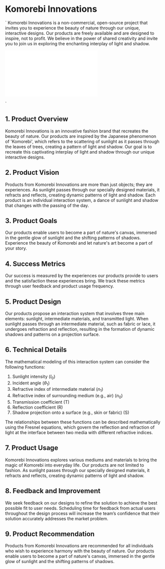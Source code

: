 # Komorebi Innovations

`
Komorebi Innovations is a non-commercial, open-source project that invites you to experience the beauty of nature through our unique, interactive designs. Our products are freely available and are designed to inspire, not to profit. We believe in the power of shared creativity and invite you to join us in exploring the enchanting interplay of light and shadow.

[![Policy](policy.md)](policy.md)

`
## 1. Product Overview

Komorebi Innovations is an innovative fashion brand that recreates the beauty of nature. Our products are inspired by the Japanese phenomenon of 'Komorebi', which refers to the scattering of sunlight as it passes through the leaves of trees, creating a pattern of light and shadow. Our goal is to recreate this captivating interplay of light and shadow through our unique interactive designs.

## 2. Product Vision

Products from Komorebi Innovations are more than just objects; they are experiences. As sunlight passes through our specially designed materials, it refracts and reflects, creating dynamic patterns of light and shadow. Each product is an individual interaction system, a dance of sunlight and shadow that changes with the passing of the day.

## 3. Product Goals

Our products enable users to become a part of nature's canvas, immersed in the gentle glow of sunlight and the shifting patterns of shadows. Experience the beauty of Komorebi and let nature's art become a part of your story.

## 4. Success Metrics

Our success is measured by the experiences our products provide to users and the satisfaction these experiences bring. We track these metrics through user feedback and product usage frequency.

## 5. Product Design

Our products propose an interaction system that involves three main elements: sunlight, intermediate materials, and transmitted light. When sunlight passes through an intermediate material, such as fabric or lace, it undergoes refraction and reflection, resulting in the formation of dynamic shadows and patterns on a projection surface.

## 6. Technical Details

The mathematical modeling of this interaction system can consider the following functions:

1. Sunlight intensity ($I_0$)
2. Incident angle ($\theta_1$)
3. Refractive index of intermediate material ($n_1$)
4. Refractive index of surrounding medium (e.g., air) ($n_0$)
5. Transmission coefficient (T)
6. Reflection coefficient (R)
7. Shadow projection onto a surface (e.g., skin or fabric) (S)

The relationships between these functions can be described mathematically using the Fresnel equations, which govern the reflection and refraction of light at the interface between two media with different refractive indices.

## 7. Product Usage

Komorebi Innovations explores various mediums and materials to bring the magic of Komorebi into everyday life. Our products are not limited to fashion. As sunlight passes through our specially designed materials, it refracts and reflects, creating dynamic patterns of light and shadow.

## 8. Feedback and Improvement

We seek feedback on our designs to refine the solution to achieve the best possible fit to user needs. Scheduling time for feedback from actual users throughout the design process will increase the team’s confidence that their solution accurately addresses the market problem.

## 9. Product Recommendation

Products from Komorebi Innovations are recommended for all individuals who wish to experience harmony with the beauty of nature. Our products enable users to become a part of nature's canvas, immersed in the gentle glow of sunlight and the shifting patterns of shadows.
